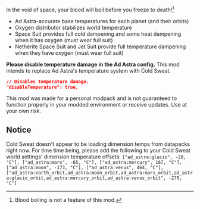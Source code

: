In the void of space, your blood will boil before you freeze to death![^1]

- Ad Astra-accurate base temperatures for each planet (and their orbits)
- Oxygen distributor stabilizes world temperature
- Space Suit provides full cold dampening and some heat dampening when it has oxygen (must wear full suit)
- Netherite Space Suit and Jet Suit provide full temperature dampening when they have oxygen (must wear full suit)

**Please disable temperature damage in the Ad Astra config.** This mod intends to replace Ad Astra's temperature system with Cold Sweat.
```json
// Disables temperature damage.
"disableTemperature": true,
```

This mod was made for a personal modpack and is not guaranteed to function properly in your modded environment or receive updates. Use at your own risk.

## Notice
Cold Sweat doesn't appear to be loading dimension temps from datapacks right now. For time time being, please add the following to your Cold Sweat world settings' dimension temperature offsets:
`["ad_astra:glacio", -20, "C"], ["ad_astra:mars", -65, "C"], ["ad_astra:mercury", 167, "C"], ["ad_astra:moon", -173, "C"], ["ad_astra:venus", 464, "C"], ["ad_astra:earth_orbit,ad_astra:moon_orbit,ad_astra:mars_orbit,ad_astra:glacio_orbit,ad_astra:mercury_orbit,ad_astra:venus_orbit", -270, "C"]`

[^1]: Blood boiling is not a feature of this mod.